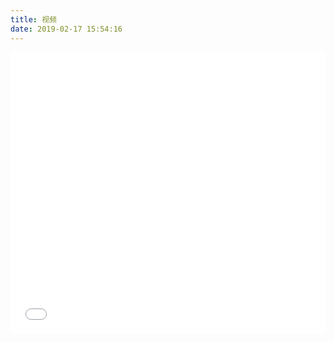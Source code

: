 ```yaml
---
title: 视频
date: 2019-02-17 15:54:16
---
```


<iframe src="//player.bilibili.com/player.html?aid=41845064&cid=73473286&page=1" scrolling="no" border="0" frameborder="no" framespacing="0" allowfullscreen="true" width="100%" height="450"> </iframe>